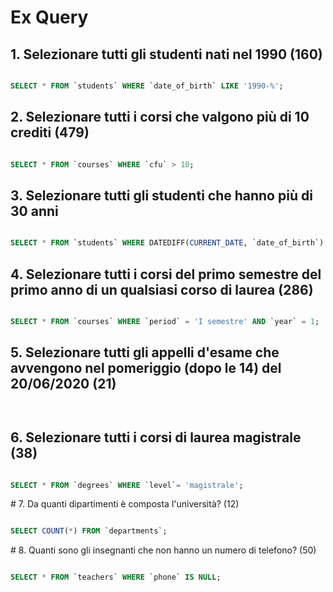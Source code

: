 # Ex Query

## 1. Selezionare tutti gli studenti nati nel 1990 (160)

```sql

SELECT * FROM `students` WHERE `date_of_birth` LIKE '1990-%';

```

## 2. Selezionare tutti i corsi che valgono più di 10 crediti (479)

```sql

SELECT * FROM `courses` WHERE `cfu` > 10;

```

## 3. Selezionare tutti gli studenti che hanno più di 30 anni

```sql

SELECT * FROM `students` WHERE DATEDIFF(CURRENT_DATE, `date_of_birth`) / 365 > 30;

```

## 4. Selezionare tutti i corsi del primo semestre del primo anno di un qualsiasi corso di laurea (286)

```sql

SELECT * FROM `courses` WHERE `period` = 'I semestre' AND `year` = 1;

```

## 5. Selezionare tutti gli appelli d'esame che avvengono nel pomeriggio (dopo le 14) del 20/06/2020 (21)

```sql



```

## 6. Selezionare tutti i corsi di laurea magistrale (38)

```sql

SELECT * FROM `degrees` WHERE `level`= 'magistrale';

```

# 7. Da quanti dipartimenti è composta l'università? (12)

```sql

SELECT COUNT(*) FROM `departments`;

```

# 8. Quanti sono gli insegnanti che non hanno un numero di telefono? (50)

```sql

SELECT * FROM `teachers` WHERE `phone` IS NULL;

```

